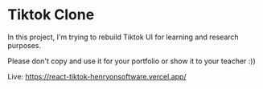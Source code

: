 # Tiktok Clone

In this project, I'm trying to rebuild Tiktok UI for learning and research purposes.

Please don't copy and use it for your portfolio or show it to your teacher :))

Live: https://react-tiktok-henryonsoftware.vercel.app/
